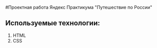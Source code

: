 #Проектная работа Яндекс Практикума "Путешествие по России"

## Используемые технологии: 
1. HTML
2. CSS
